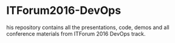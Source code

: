 # ITForum2016-DevOps
his repository contains all the presentations, code, demos and all conference materials from ITForum 2016 DevOps track.

